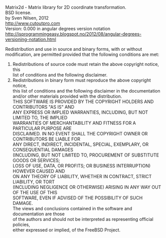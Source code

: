 Matrix2d - Matrix library for 2D coordinate transformation.  
BSD license.  
by Sven Nilsen, 2012  
http://www.cutoutpro.com  
Version: 0.000 in angular degrees version notation  
http://isprogrammingeasy.blogspot.no/2012/08/angular-degrees-versioning-notation.html  

Redistribution and use in source and binary forms, with or without  
modification, are permitted provided that the following conditions are met:  
1. Redistributions of source code must retain the above copyright notice, this  
list of conditions and the following disclaimer.  
2. Redistributions in binary form must reproduce the above copyright notice,  
this list of conditions and the following disclaimer in the documentation  
and/or other materials provided with the distribution.  
THIS SOFTWARE IS PROVIDED BY THE COPYRIGHT HOLDERS AND CONTRIBUTORS "AS IS" AND  
ANY EXPRESS OR IMPLIED WARRANTIES, INCLUDING, BUT NOT LIMITED TO, THE IMPLIED  
WARRANTIES OF MERCHANTABILITY AND FITNESS FOR A PARTICULAR PURPOSE ARE  
DISCLAIMED. IN NO EVENT SHALL THE COPYRIGHT OWNER OR CONTRIBUTORS BE LIABLE FOR  
ANY DIRECT, INDIRECT, INCIDENTAL, SPECIAL, EXEMPLARY, OR CONSEQUENTIAL DAMAGES  
(INCLUDING, BUT NOT LIMITED TO, PROCUREMENT OF SUBSTITUTE GOODS OR SERVICES;  
LOSS OF USE, DATA, OR PROFITS; OR BUSINESS INTERRUPTION) HOWEVER CAUSED AND  
ON ANY THEORY OF LIABILITY, WHETHER IN CONTRACT, STRICT LIABILITY, OR TORT  
(INCLUDING NEGLIGENCE OR OTHERWISE) ARISING IN ANY WAY OUT OF THE USE OF THIS  
SOFTWARE, EVEN IF ADVISED OF THE POSSIBILITY OF SUCH DAMAGE.  
The views and conclusions contained in the software and documentation are those  
of the authors and should not be interpreted as representing official policies,  
either expressed or implied, of the FreeBSD Project.  
